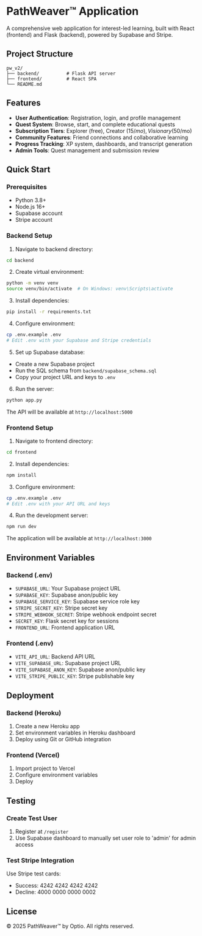 # PathWeaver™ Application

A comprehensive web application for interest-led learning, built with React (frontend) and Flask (backend), powered by Supabase and Stripe.

## Project Structure

```
pw_v2/
├── backend/          # Flask API server
├── frontend/         # React SPA
└── README.md
```

## Features

- **User Authentication**: Registration, login, and profile management
- **Quest System**: Browse, start, and complete educational quests
- **Subscription Tiers**: Explorer (free), Creator ($15/mo), Visionary ($50/mo)
- **Community Features**: Friend connections and collaborative learning
- **Progress Tracking**: XP system, dashboards, and transcript generation
- **Admin Tools**: Quest management and submission review

## Quick Start

### Prerequisites

- Python 3.8+
- Node.js 16+
- Supabase account
- Stripe account

### Backend Setup

1. Navigate to backend directory:
```bash
cd backend
```

2. Create virtual environment:
```bash
python -m venv venv
source venv/bin/activate  # On Windows: venv\Scripts\activate
```

3. Install dependencies:
```bash
pip install -r requirements.txt
```

4. Configure environment:
```bash
cp .env.example .env
# Edit .env with your Supabase and Stripe credentials
```

5. Set up Supabase database:
- Create a new Supabase project
- Run the SQL schema from `backend/supabase_schema.sql`
- Copy your project URL and keys to `.env`

6. Run the server:
```bash
python app.py
```

The API will be available at `http://localhost:5000`

### Frontend Setup

1. Navigate to frontend directory:
```bash
cd frontend
```

2. Install dependencies:
```bash
npm install
```

3. Configure environment:
```bash
cp .env.example .env
# Edit .env with your API URL and keys
```

4. Run the development server:
```bash
npm run dev
```

The application will be available at `http://localhost:3000`

## Environment Variables

### Backend (.env)
- `SUPABASE_URL`: Your Supabase project URL
- `SUPABASE_KEY`: Supabase anon/public key
- `SUPABASE_SERVICE_KEY`: Supabase service role key
- `STRIPE_SECRET_KEY`: Stripe secret key
- `STRIPE_WEBHOOK_SECRET`: Stripe webhook endpoint secret
- `SECRET_KEY`: Flask secret key for sessions
- `FRONTEND_URL`: Frontend application URL

### Frontend (.env)
- `VITE_API_URL`: Backend API URL
- `VITE_SUPABASE_URL`: Supabase project URL
- `VITE_SUPABASE_ANON_KEY`: Supabase anon/public key
- `VITE_STRIPE_PUBLIC_KEY`: Stripe publishable key

## Deployment

### Backend (Heroku)
1. Create a new Heroku app
2. Set environment variables in Heroku dashboard
3. Deploy using Git or GitHub integration

### Frontend (Vercel)
1. Import project to Vercel
2. Configure environment variables
3. Deploy

## Testing

### Create Test User
1. Register at `/register`
2. Use Supabase dashboard to manually set user role to 'admin' for admin access

### Test Stripe Integration
Use Stripe test cards:
- Success: 4242 4242 4242 4242
- Decline: 4000 0000 0000 0002

## License

© 2025 PathWeaver™ by Optio. All rights reserved.